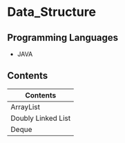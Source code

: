 # Data_Structure

## Programming Languages
* JAVA

## Contents
|Contents|
|--------|
|ArrayList|
|Doubly Linked List|
|Deque|
